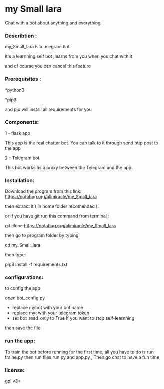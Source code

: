 # my Small lara

Chat with a bot about anything and everything

### Describtion :

my_Small_lara is a telegram bot 

it's a learnning self bot ,learns from you when you chat with it

and of course you can cancel this feature

### Prerequisites :
*python3

*pip3

and pip will install all requirements for you

### Components:
1 - flask app

This app is the real chatter bot.
You can talk to it through send http post to the app

2 - Telegram bot

This bot works as a proxy between the Telegram and the app.

### Installation:

Download the program from this link:
https://notabug.org/alimiracle/my_Small_lara

 then extract it ( in home folder recomended ).

or if you have git run this command from terminal :

git clone https://notabug.org/alimiracle/my_Small_lara

then go to program folder by typing:

cd my_Small_lara

then type:

pip3 install -f requirements.txt

### configurations:

to config the app

open bot_config.py

- replace mybot with your bot name
- replace myt with your telegram token
- set bot_read_only to True If you want to stop self-learnning

then save the file

### run the app:
To train the bot before running for the first time, all you have to do is run traine.py
then run files run.py and app.py , Then go chat to have a fun time

### license:
gpl v3+
